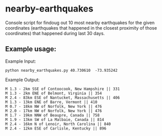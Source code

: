 # nearby-earthquakes
  
Console script for findoug out 10 most nearby earthquakes for the given coordinates (earthquakes that happened in the closest proximity of those coordinates) that happened during last 30 days.

## Example usage: 

Example Input:  
```
python nearby_earthquakes.py 40.730610  -73.935242  
```

Example Output:
```
M 1.3 - 2km SSE of Contoocook, New Hampshire || 331  
M 1.3 - 2km ENE of Belmont, Virginia || 354  
M 2.4 - 83km ESE of Nantucket, Massachusetts || 406  
M 1.3 - 13km ENE of Barre, Vermont || 410  
M 0.7 - 18km NW of Norfolk, New York || 476  
M 2.0 - 17km NW of Norfolk, New York || 476  
M 1.7 - 19km NNW of Beaupre, Canada || 758  
M 1.9 - 13km SW of La Malbaie, Canada || 814  
M 2.4 - 16km N of Lenoir, North Carolina || 840  
M 2.4 - 12km ESE of Carlisle, Kentucky || 896  
```
